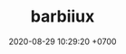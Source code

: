 ---
layout: 
permalink: /team/:title.html
categories: 
maincover: /assets/avatars/female1.webp
tickets: 2
date: 2020-08-29 10:29:20 +0700
title: barbiiux
tag: johto042024
color: black
puntosLJ202404: 12
grupo: sur
background: '#F16C38'
cover: /assets/backCard.png
team: DRAGONFLIES GAMING DIAMOND
ID: DFS
p2: DFS DMD
pp2: MBO
p3: DFS DMD
pp3: LAST BREATH
p7:  DFS DMD
pp7: SOJ
p8:  DFS DMD
pp8: T. SATISFACTION
p9:  DFS DMD
r9: 0
bg9: bg-danger
rr9: 3
pp9: S. VANGUARD
gifter: MXERG
---